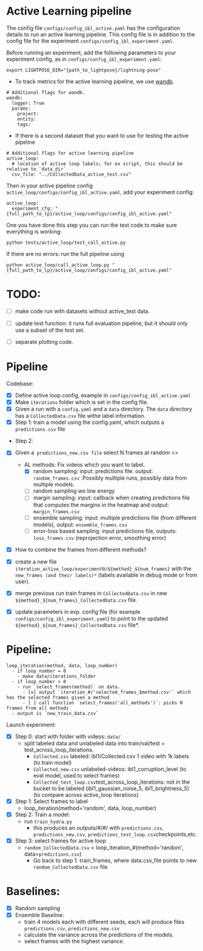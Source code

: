 # Active Learning pipeline

The config file `configs/config_ibl_active.yaml` has the configuration details to run an active learning pipeline.
This config file is in addition to the config file for the experiment `configs/config_ibl_experiment.yaml`.

Before running an experiment, add the following parameters to your experiment config, as in `configs/config_ibl_experiment.yaml`:

```
export LIGHTPOSE_DIR="{path_to_lightpose}/lightning-pose"
```
- To track metrics for the active learning pipeline, we use [wandb](https://wandb.ai/).
```
# Additional flags for wandb.
wandb:
  logger: True
  params:
    project:
    entity:
    tags:
```
- If there is a second dataset that you want to use for testing the active pipeline
```
# Additional flags for active learning pipeline
active_loop:
  # location of active loop labels; for ex script, this should be relative to `data_dir`
  csv_file: "../CollectedData_active_test.csv"
```


Then in your active pipeline config `active_loop/configs/config_ibl_active.yaml`, add your experiment config:
```
active_loop:
  experiment_cfg: "{full_path_to_lp}/active_loop/configs/config_ibl_active.yaml"
```

One you have done this step you can run the test code to make sure everything is working:
```
python tests/active_loop/test_call_active.py
```

If there are no errors: run the full pipeline using
```
python active_loop/call_active_loop.py "{full_path_to_lp}/active_loop/configs/config_ibl_active.yaml"
```


# TODO:
- [ ] make code run with datasets without active_test data.
- [ ] update test function: it runs full evaluation pipeline, but it should only use a subset of the test set.
- [ ] separate plotting code.


# Pipeline

Codebase:
- [x] Define active loop config, example in `configs/config_ibl_active.yaml`
- [x] Make `iterations` folder which is set in the config file.
- [x] Given a run with a `config.yaml` and a `data` directory. The `data` directory has a `CollectedData.csv` file withe label information.
- [x] Step 1: train a model using the config.yaml, which outputs a `predictions.csv` file
- Step 2: 
- [x] Given a` predictions_new.csv file` select N frames at random <>
  - AL methods: Fix videos which you want to label.
    - [X] random sampling: input: predictions file: output: `random_frames.csv` .Possibly multiple runs, possibly data from multiple models.
    - [ ] random sampling wo low energy 
    - [ ] margin sampling: input: callback when creating predictions file that computes the margins in the heatmap and output: `margin_frames.csv`
    - [ ] ensemble sampling: input: multiple predictions file (from different models), output: `ensemble_frames.csv`
    - [ ] error-loss based sampling: input predictions file, outputs: `loss_frames.csv` (reprojection error, smoothing error)
- [x] How to combine the frames from different methods? 
- [x] create a new file `iteration_active_loop/experiment0/${method}_${num_frames}` with the `new_frames (and their labels)*` (labels available in debug mode or from user).
- [x] merge previous run train frames in `CollectedData.csv` in new `${method}_${num_frames}_CollectedData.csv`  file.
- [x] update parameters in exp. config file (for example `configs/config_ibl_experiment.yaml`) to point to the updated `${method}_${num_frames}_CollectedData.csv`  file*.


# Pipeline:

```
loop_iteration(method, data, loop_number)
  - if loop_number = 0
    - make data/iterations_folder
  - if loop_number > 0
    - run `select_frames(method)` on data.
      - [x] output `iteration_#/'selected_frames_$method.csv'` which has the selected frames given a method
      - [ ] call function `select_frames('all_methods')`: picks N frames from all methods 
  - output is `new_train_data.csv`
```


Launch experiment:
- [x] Step 0: start with folder with videos: `data/` 
  - split labeled data and unlabeled data into train/val/test + test_across_loop_iterations.
    - `Collected.csv` labeled: ibl1/Collected.csv 1 video with 1k labels (to train model)
    - `Collected_new.csv` unlabeled-videos: ibl1_corruption_level (to eval model, used to select frames)
    - `Collected_test_loop.csv`test_across_loop_iterations: not in the bucket to be labeled (ibl1_gaussian_noise_5, ibl1_brightness_5) (to compare across active_loop iterations) 
- [x] Step 1: Select frames to label
  - loop_iteration(method='random', data, loop_number)
- [x] Step 2: Train a model:
  - run `train_hydra.py `
    - this produces an outputs/#/#/ with `predictions.csv`, `predictions_new.csv`, `predictions_test_loop.csv`checkpoints,etc.
- [x] Step 3: select frames for active loop 
  - `random_CollectedData.csv`  = loop_iteration_#(method='random', data=`predictions.csv`)
    - Go back to step 1. train_frames, where data.csv_file points to new `random_CollectedData.csv` file

# Baselines:
- [x] Random sampling
- [x] Ensemble Baseline:
  - train 4 models each with different seeds, each will produce files `predictions.csv`, `predictions_new.csv`
  - calculate the variance across the predictions of the models.
  - select frames with the highest variance.
